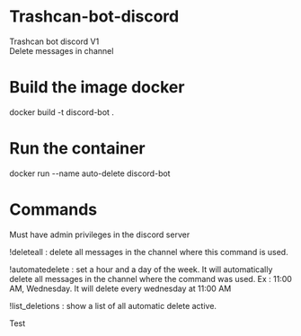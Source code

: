 # Trashcan-bot-discord
Trashcan bot discord V1  
Delete messages in channel  

# Build the image docker
docker build -t discord-bot .  

# Run the container
docker run --name auto-delete discord-bot  

# Commands
Must have admin privileges in the discord server  

!deleteall : delete all messages in the channel where this command is used.  

!automatedelete : set a hour and a day of the week. It will automatically delete all messages in the channel where the command was used. Ex : 11:00 AM, Wednesday. It will delete every wednesday at 11:00 AM  

!list_deletions : show a list of all automatic delete active.  

Test 